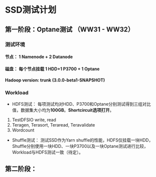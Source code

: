 SSD测试计划
=========================


第一阶段：Optane测试 （WW31 - WW32）
------------


### 测试环境

#### 节点： 1 Namenode + 2 Datanode
#### 磁盘： 每个节点挂载 1 HDD+1 P3700 + 1 Optane
#### Hadoop version: trunk (3.0.0-beta1-SNAPSHOT)


### Workload
* HDFS测试：
每项测试均对HDD、P3700和Optane分别测试得到三组对比值，数据集大小均为**100GB**。**Shortcircuit选项打开**。

1. TestDFSIO write, read
2. Teragen, Terasort, Teraread, Teravalidate
3. Wordcount

* Shuffle测试： 
测试SSD作为Yarn shuffle的性能，HDFS仅挂载一块HDD，Shuffle分别使用一块HDD、一块P3700以及一块Optane测试进行比较，Workload与HDFS测试一致（待定）。


第二阶段：
------------




